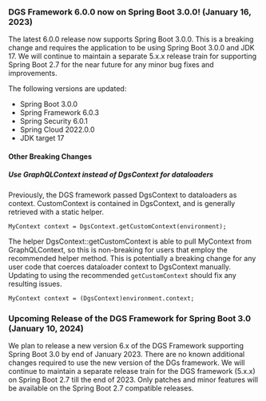 ### DGS Framework 6.0.0 now on Spring Boot 3.0.0! (January 16, 2023)
The latest 6.0.0 release now supports Spring Boot 3.0.0. 
This is a breaking change and requires the application to be using Spring Boot 3.0.0 and JDK 17.
We will continue to maintain a separate 5.x.x release train for supporting Spring Boot 2.7 for the near future for any minor bug fixes and improvements.

The following versions are updated:
* Spring Boot 3.0.0
* Spring Framework 6.0.3
* Spring Security 6.0.1
* Spring Cloud 2022.0.0
* JDK target 17

#### Other Breaking Changes
##### Use GraphQLContext instead of DgsContext for dataloaders
Previously, the DGS framework passed DgsContext to dataloaders as context. 
CustomContext is contained in DgsContext, and is generally retrieved with a static helper.
```
MyContext context = DgsContext.getCustomContext(environment);
```
The helper DgsContext::getCustomContext is able to pull MyContext from GraphQLContext, so this is non-breaking for users that employ the recommended helper method.
This is potentially a breaking change for any user code that coerces dataloader context to DgsContext manually.
Updating to using the recommended `getCustomContext` should fix any resulting issues.
```
MyContext context = (DgsContext)environment.context;
```

### Upcoming Release of the DGS Framework for Spring Boot 3.0 (January 10, 2024)
We plan to release a new version 6.x of the DGS Framework supporting Spring Boot 3.0 by end of January 2023. 
There are no known additional changes required to use the new version of the DGs framework.
We will continue to maintain a separate release train for the DGS framework (5.x.x) on Spring Boot 2.7 till the end of 2023.
Only patches and minor features will be available on the Spring Boot 2.7 compatible releases. 


